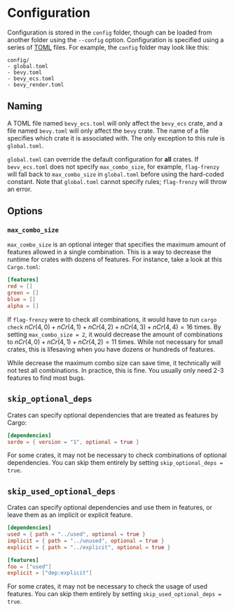 # Configuration

Configuration is stored in the `config` folder, though can be loaded from another folder using the `--config` option. Configuration is specified using a series of [TOML](https://toml.io) files. For example, the `config` folder may look like this:

```
config/
- global.toml
- bevy.toml
- bevy_ecs.toml
- bevy_render.toml
```

## Naming

A TOML file named `bevy_ecs.toml` will only affect the `bevy_ecs` crate, and a file named `bevy.toml` will only affect the `bevy` crate. The name of a file specifies which crate it is associated with. The only exception to this rule is `global.toml`.

`global.toml` can override the default configuration for **all** crates. If `bevv_ecs.toml` does not specify `max_combo_size`, for example, `flag-frenzy` will fall back to `max_combo_size` in `global.toml` before using the hard-coded constant. Note that `global.toml` cannot specify rules; `flag-frenzy` will throw an error.

## Options

### `max_combo_size`

`max_combo_size` is an optional integer that specifies the maximum amount of features allowed in a single combination. This is a way to decrease the runtime for crates with dozens of features. For instance, take a look at this `Cargo.toml`:

```toml
[features]
red = []
green = []
blue = []
alpha = []
```

If `flag-frenzy` were to check all combinations, it would have to run `cargo check` $nCr(4, 0) + nCr(4, 1) + nCr(4, 2) + nCr(4, 3) + nCr(4, 4) = 16$ times. By setting `max_combo_size = 2`, it would decrease the amount of combinations to $nCr(4, 0) + nCr(4, 1) + nCr(4, 2) = 11$ times. While not necessary for small crates, this is lifesaving when you have dozens or hundreds of features.

While decrease the maximum combo size can save time, it technically will not test all combinations. In practice, this is fine. You usually only need 2-3 features to find most bugs.

## `skip_optional_deps`

Crates can specify optional dependencies that are treated as features by Cargo:

```toml
[dependencies]
serde = { version = "1", optional = true }
```

For some crates, it may not be necessary to check combinations of optional dependencies. You can skip them entirely by setting `skip_optional_deps = true`.

## `skip_used_optional_deps`

Crates can specify optional dependencies and use them in features, or leave them as an implicit or explicit feature. 

```toml
[dependencies]
used = { path = "../used", optional = true }
implicit = { path = "../unused", optional = true }
explicit = { path = "../explicit", optional = true }

[features]
foo = ["used"]
explicit = ["dep:explicit"]
```

For some crates, it may not be necessary to check the usage of used features. You can skip them entirely by setting `skip_used_optional_deps = true`.